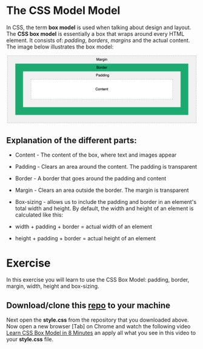 
# The CSS Model Model
In CSS, the term **box model** is used when talking about design and layout.
The **CSS box model** is essentially a box that wraps around every HTML element. It consists of: *padding*, *borders*, *margins* and the actual content. The image below illustrates the box model:

![CSS Box Model](css-box-model.png)


## Explanation of the different parts:

- Content - The content of the box, where text and images appear
- Padding - Clears an area around the content. The padding is transparent
- Border - A border that goes around the padding and content
- Margin - Clears an area outside the border. The margin is transparent
- Box-sizing - allows us to include the padding and border in an element's total width and height. By default, the width and height of an element is calculated like this:

 - width + padding + border = actual width of an element
- height + padding + border = actual height of an element

# Exercise

In this exercise you will learn to use the CSS Box Model: padding, border, margin, width, height and box-sizing.

## Download/clone this [repo](https://github.com/muratkilic1978/css-box-model) to your machine

Next open the **style.css** from the repository that you downloaded above. Now open a new browser [Tab] on Chrome and watch the following video [Learn CSS Box Model in 8 Minutes](https://youtube.com/watch?v=rIO5326FgPE) an apply all what you see in this video to your **style.css** file.